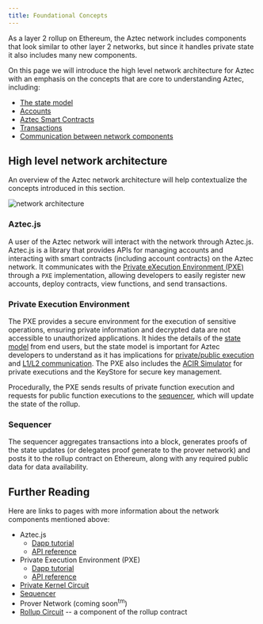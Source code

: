 ```yaml
---
title: Foundational Concepts
---
```


As a layer 2 rollup on Ethereum, the Aztec network includes components that look similar to other layer 2 networks, but since it handles private state it also includes many new components.

On this page we will introduce the high level network architecture for Aztec with an emphasis on the concepts that are core to understanding Aztec, including:

- [The state model](./state_model/main.md)
- [Accounts](./accounts/main.md)
- [Aztec Smart Contracts](./contracts.md)
- [Transactions](./transactions.md)
- [Communication between network components](./communication/main.md)

## High level network architecture

An overview of the Aztec network architecture will help contextualize the concepts introduced in this section.

<img src="/img/aztec_high_level_network_architecture.svg" alt="network architecture" />

### Aztec.js

A user of the Aztec network will interact with the network through Aztec.js. Aztec.js is a library that provides APIs for managing accounts and interacting with smart contracts (including account contracts) on the Aztec network. It communicates with the [Private eXecution Environment (PXE)](../../apis/pxe/interfaces/PXE) through a `PXE` implementation, allowing developers to easily register new accounts, deploy contracts, view functions, and send transactions.

### Private Execution Environment

The PXE provides a secure environment for the execution of sensitive operations, ensuring private information and decrypted data are not accessible to unauthorized applications. It hides the details of the [state model](./state_model/main.md) from end users, but the state model is important for Aztec developers to understand as it has implications for [private/public execution](./communication/public_private_calls/main.md) and [L1/L2 communication](./communication/cross_chain_calls.md). The PXE also includes the [ACIR Simulator](../advanced/acir_simulator.md) for private executions and the KeyStore for secure key management.

Procedurally, the PXE sends results of private function execution and requests for public function executions to the [sequencer](./nodes_clients/sequencer.md), which will update the state of the rollup.

### Sequencer

The sequencer aggregates transactions into a block, generates proofs of the state updates (or delegates proof generate to the prover network) and posts it to the rollup contract on Ethereum, along with any required public data for data availability.

## Further Reading

Here are links to pages with more information about the network components mentioned above:

- Aztec.js
  - [Dapp tutorial](../../dev_docs/tutorials/writing_dapp/main.md)
  - [API reference](../../apis/aztec-js)
- Private Execution Environment (PXE)
  - [Dapp tutorial](../../dev_docs/tutorials/writing_dapp/pxe_service.md)
  - [API reference](../../apis/pxe/index.md)
- [Private Kernel Circuit](../advanced/circuits/kernels/private_kernel.md)
- [Sequencer](./nodes_clients/sequencer.md)
- Prover Network (coming soon<sup>tm</sup>)
- [Rollup Circuit](../advanced/circuits/rollup_circuits/main.md) -- a component of the rollup contract
